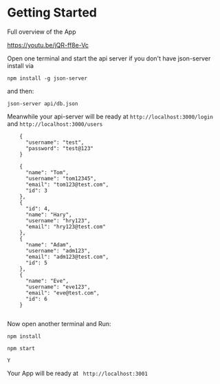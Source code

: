 # Getting Started

Full overview of the App 

https://youtu.be/jQR-ff8e-Vc

Open one terminal and start the api server if you don't have json-server install via 

`npm install -g json-server`

and then:

`json-server api/db.json`

Meanwhile your api-server will be ready at `http://localhost:3000/login` and `http://localhost:3000/users`

```
    {
      "username": "test",
      "password": "test@123"
    }
```

```
    {
      "name": "Tom",
      "username": "tom12345",
      "email": "tom123@test.com",
      "id": 3
    },
    {
      "id": 4,
      "name": "Hary",
      "username": "hry123",
      "email": "hry123@test.com"
    },
    {
      "name": "Adam",
      "username": "adm123",
      "email": "adm123@test.com",
      "id": 5
    },
    {
      "name": "Eve",
      "username": "eve123",
      "email": "eve@test.com",
      "id": 6
    }
    
```

  Now open another terminal and Run:
  
  `npm install`
  
  `npm start`
  
  `Y`
  
  Your App will be ready at ` http://localhost:3001`
